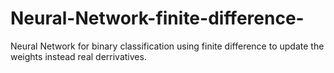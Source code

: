 # Neural-Network-finite-difference-
Neural Network for binary classification using finite difference to update the weights instead real derrivatives.

